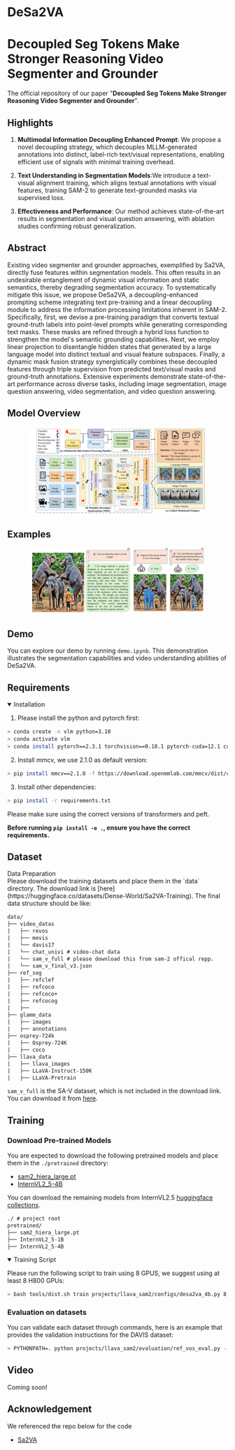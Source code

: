 # DeSa2VA

# Decoupled Seg Tokens Make Stronger Reasoning Video Segmenter and Grounder
The official repository of our paper "**Decoupled Seg Tokens Make Stronger Reasoning Video Segmenter and Grounder**".


## Highlights
  1. **Multimodal Information Decoupling Enhanced Prompt**: We propose a novel decoupling strategy, which decouples MLLM-generated annotations into distinct, label-rich text/visual representations, enabling efficient use of signals with minimal training overhead.

  2. **Text Understanding in Segmentation Models**:We introduce a text-visual alignment training, which aligns textual annotations with visual features, training SAM-2 to generate text-grounded masks via supervised loss.

  3. **Effectiveness and Performance**: Our method achieves state-of-the-art results in  segmentation and visual question answering, with ablation studies confirming robust generalization.


## Abstract
Existing video segmenter and grounder approaches, exemplified by Sa2VA, directly fuse features within segmentation models. This often results in an undesirable entanglement of dynamic visual information and static semantics, thereby degrading segmentation accuracy. To systematically mitigate this issue, we propose DeSa2VA, a decoupling-enhanced prompting scheme integrating text pre-training and a linear decoupling module to address the information processing limitations inherent in SAM-2. Specifically, first, we devise a pre-training paradigm that converts textual ground-truth labels into point-level prompts while generating corresponding text masks. These masks are refined through a hybrid loss function to strengthen the model's semantic grounding capabilities. Next, we employ linear projection to disentangle hidden states that generated by a large language model into distinct textual and visual feature subspaces. Finally, a dynamic mask fusion strategy synergistically combines these decoupled features through triple supervision from predicted text/visual masks and ground-truth annotations. Extensive experiments demonstrate state-of-the-art performance across diverse tasks, including image segmentation, image question answering, video segmentation, and video question answering.

## Model Overview
<p align="center">
<img src="image/architecture.png" alt="model" width="80%">
</p>

## Examples
<p align="center">
<img src="image/Fig3.png" alt="example" width="80%">
</p>

## Demo
You can explore our demo by running `demo.ipynb`. This demonstration illustrates the segmentation capabilities and video understanding abilities of DeSa2VA.

## Requirements

<details open>
<summary>Installation</summary>

1. Please install the python and pytorch first:
```bash
> conda create -n vlm python=3.10
> conda activate vlm
> conda install pytorch==2.3.1 torchvision==0.18.1 pytorch-cuda=12.1 cuda -c pytorch  -c "nvidia/label/cuda-12.1.0" -c "nvidia/label/cuda-12.1.1"
```

2. Install mmcv, we use 2.1.0 as default version:
```bash
> pip install mmcv==2.1.0 -f https://download.openmmlab.com/mmcv/dist/cu121/torch2.3/index.html
```

3. Install other dependencies:
```bash
> pip install -r requirements.txt
```
</details>

Please make sure using the correct versions of transformers and peft.

**Before running `pip install -e .`, ensure you have the correct requirements.**


## Dataset

<summary>Data Preparation</summary>
Please download the training datasets and place them in the `data` directory. The download link is [here](https://huggingface.co/datasets/Dense-World/Sa2VA-Training).
The final data structure should be like:

  ```
data/
├── video_datas
|   ├── revos
|   ├── mevis
|   └── davis17
|   └── chat_univi # video-chat data
|   └── sam_v_full # please download this from sam-2 offical repp.
|   └── sam_v_final_v3.json
├── ref_seg
|   ├── refclef
|   ├── refcoco
|   ├── refcoco+
|   ├── refcocog
|   ├── 
├── glamm_data
|   ├── images
|   ├── annotations
├── osprey-724k
|   ├── Osprey-724K
|   ├── coco
├── llava_data
|   ├── llava_images
|   ├── LLaVA-Instruct-150K
|   ├── LLaVA-Pretrain

```
`sam_v_full` is the SA-V dataset, which is not included in the download link. You can download it from [here](https://ai.meta.com/datasets/segment-anything-video/).
</details>

## Training

### Download Pre-trained Models
You are expected to download the following pretrained models and place them in the `./pretrained` directory:
- [sam2_hiera_large.pt](https://huggingface.co/facebook/sam2-hiera-large)
- [InternVL2_5-4B](https://huggingface.co/OpenGVLab/InternVL2_5-4B)

You can download the remaining models from InternVL2.5 [huggingface collections](https://huggingface.co/collections/OpenGVLab/internvl25-673e1019b66e2218f68d7c1c). 

```
./ # project root
pretrained/
├── sam2_hiera_large.pt
├── InternVL2_5-1B
├── InternVL2_5-4B
```

<details open>
<summary>Training Script</summary>

Please run the following script to train using 8 GPUS, we suggest using at least 8 H800 GPUs:
```bash
> bash tools/dist.sh train projects/llava_sam2/configs/desa2va_4b.py 8
```
</details>

### Evaluation on datasets
You can validate each dataset through commands, here is an example that provides the validation instructions for the DAVIS dataset:
```bash
> PYTHONPATH=. python projects/llava_sam2/evaluation/ref_vos_eval.py --model_path /your/model/path --dataset DAVIS
```
</details>

## Video
  Coming soon!

## Acknowledgement
We referenced the repo below for the code
- [Sa2VA](https://github.com/magic-research/Sa2VA)
